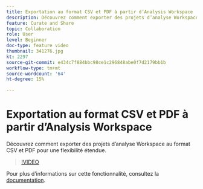```yaml
---
title: Exportation au format CSV et PDF à partir d’Analysis Workspace
description: Découvrez comment exporter des projets d’analyse Workspace au format CSV et PDF pour une flexibilité étendue.
feature: Curate and Share
topic: Collaboration
role: User
level: Beginner
doc-type: feature video
thumbnail: 341276.jpg
kt: 2297
source-git-commit: e434c7f884bbc98ce1c296848abe0f7d2179bb1b
workflow-type: tm+mt
source-wordcount: '64'
ht-degree: 15%

---
```


# Exportation au format CSV et PDF à partir d’Analysis Workspace

Découvrez comment exporter des projets d’analyse Workspace au format CSV et PDF pour une flexibilité étendue.

>[!VIDEO](https://video.tv.adobe.com/v/341276/?quality=12&learn=on)

Pour plus dʼinformations sur cette fonctionnalité, consultez la [documentation](https://experienceleague.adobe.com/docs/analytics/analyze/analysis-workspace/curate-share/download-send.html?lang=en).

